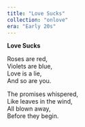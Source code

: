 ```yaml
---
title: "Love Sucks"
collection: "onlove"
era: "Early 20s"
---
```


**Love Sucks**

Roses are red,  
Violets are blue,  
Love is a lie,  
And so are you.

The promises whispered,  
Like leaves in the wind,  
All blown away,  
Before they begin.
